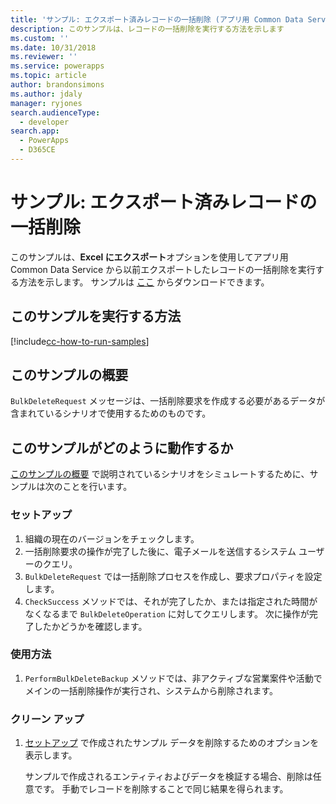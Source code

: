 ```yaml
---
title: 'サンプル: エクスポート済みレコードの一括削除 (アプリ用 Common Data Service) | Microsoft Docs'
description: このサンプルは、レコードの一括削除を実行する方法を示します
ms.custom: ''
ms.date: 10/31/2018
ms.reviewer: ''
ms.service: powerapps
ms.topic: article
author: brandonsimons
ms.author: jdaly
manager: ryjones
search.audienceType:
  - developer
search.app:
  - PowerApps
  - D365CE
---
```

# <a name="sample-bulk-delete-exported-records"></a>サンプル: エクスポート済みレコードの一括削除

このサンプルは、**Excel にエクスポート**オプションを使用してアプリ用 Common Data Service から以前エクスポートしたレコードの一括削除を実行する方法を示します。 サンプルは [ここ](https://github.com/Microsoft/PowerApps-Samples/tree/master/cds/orgsvc/C%23/BulkDeleteExported) からダウンロードできます。

## <a name="how-to-run-this-sample"></a>このサンプルを実行する方法

[!include[cc-how-to-run-samples](../../includes/cc-how-to-run-samples.md)]

## <a name="what-this-sample-does"></a>このサンプルの概要

`BulkDeleteRequest` メッセージは、一括削除要求を作成する必要があるデータが含まれているシナリオで使用するためのものです。

## <a name="how-this-sample-works"></a>このサンプルがどのように動作するか

[このサンプルの概要](#what-this-sample-does) で説明されているシナリオをシミュレートするために、サンプルは次のことを行います。

### <a name="setup"></a>セットアップ

1. 組織の現在のバージョンをチェックします。
2. 一括削除要求の操作が完了した後に、電子メールを送信するシステム ユーザーのクエリ。
3. `BulkDeleteRequest` では一括削除プロセスを作成し、要求プロパティを設定します。
4. `CheckSuccess` メソッドでは、それが完了したか、または指定された時間がなくなるまで `BulkDeleteOperation` に対してクエリします。 次に操作が完了したかどうかを確認します。

### <a name="demonstrate"></a>使用方法

1. `PerformBulkDeleteBackup` メソッドでは、非アクティブな営業案件や活動でメインの一括削除操作が実行され、システムから削除されます。

### <a name="clean-up"></a>クリーン アップ

1. [セットアップ](#setup) で作成されたサンプル データを削除するためのオプションを表示します。

    サンプルで作成されるエンティティおよびデータを検証する場合、削除は任意です。 手動でレコードを削除することで同じ結果を得られます。

